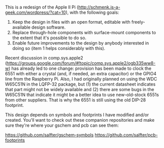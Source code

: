 This is a redesign of the Apple II Pi
(http://schmenk.is-a-geek.com/wordpress/?cat=10), with the following goals:

1) Keep the design in files with an open format, editable with
   freely-available design software.
2) Replace through-hole components with surface-mount components to the
   extent that it's possible to do so.
3) Enable future improvements to the design by anybody interested in doing
   so (item 1 helps considerably with this).

Recent discussion in comp.sys.apple2
(https://groups.google.com/forum/#!topic/comp.sys.apple2/ogb335ww8-w) has
already led to one change: provision has been made to clock the 6551 with
either a crystal (and, if needed, an extra capacitor) or the GPIO4 line from
the Raspberry Pi.  Also, I had originally planned on using the WDC W65C51N
in the LQFP-32 package, but (1) the current datasheet indicates that part
might not be widely available and (2) there are some bugs in the W65C51N
that indicate it might be a better idea to use new-old-stock 6551s from
other suppliers.  That is why the 6551 is still using the old DIP-28
footprint.

This design depends on symbols and footprints I have modified and/or created.
You'll want to check out these companion repositories and make sure they're
where your gschem and pcb can see them:

https://github.com/salfter/gschem-symbols
https://github.com/salfter/pcb-footprints
